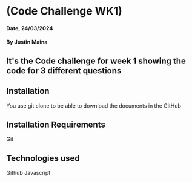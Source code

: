 # (Code Challenge WK1)

#### Date, 24/03/2024

#### By Justin Maina

## It's the Code challenge for week 1 showing the code for 3 different questions


## Installation
You use git clone to be able to download the documents in the GitHub

## Installation Requirements
Git


## Technologies used
Github
Javascript
